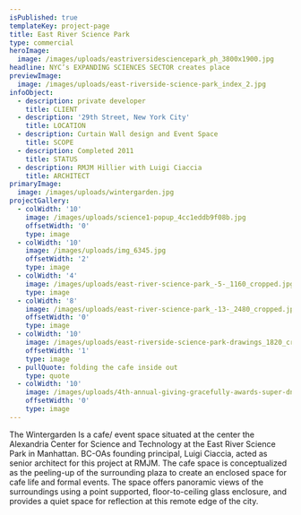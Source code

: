 ```yaml
---
isPublished: true
templateKey: project-page
title: East River Science Park
type: commercial
heroImage:
  image: /images/uploads/eastriversidesciencepark_ph_3800x1900.jpg
headline: NYC’s EXPANDING SCIENCES SECTOR creates place
previewImage:
  image: /images/uploads/east-riverside-science-park_index_2.jpg
infoObject:
  - description: private developer
    title: CLIENT
  - description: '29th Street, New York City'
    title: LOCATION
  - description: Curtain Wall design and Event Space
    title: SCOPE
  - description: Completed 2011
    title: STATUS
  - description: RMJM Hillier with Luigi Ciaccia
    title: ARCHITECT
primaryImage:
  image: /images/uploads/wintergarden.jpg
projectGallery:
  - colWidth: '10'
    image: /images/uploads/science1-popup_4cc1eddb9f08b.jpg
    offsetWidth: '0'
    type: image
  - colWidth: '10'
    image: /images/uploads/img_6345.jpg
    offsetWidth: '2'
    type: image
  - colWidth: '4'
    image: /images/uploads/east-river-science-park_-5-_1160_cropped.jpg
    type: image
  - colWidth: '8'
    image: /images/uploads/east-river-science-park_-13-_2480_cropped.jpg
    offsetWidth: '0'
    type: image
  - colWidth: '10'
    image: /images/uploads/east-riverside-science-park-drawings_1820_cropped.jpg
    offsetWidth: '1'
    type: image
  - pullQuote: folding the cafe inside out
    type: quote
  - colWidth: '10'
    image: /images/uploads/4th-annual-giving-gracefully-awards-super-dnea6uotjyzl.jpg
    offsetWidth: '0'
    type: image
---
```

The Wintergarden Is a cafe/ event space situated at the center the Alexandria Center for Science and Technology at the East River Science Park in Manhattan. BC-OAs founding principal, Luigi Ciaccia, acted as senior architect for this project at RMJM. The cafe space is conceptualized as the peeling-up of the surrounding plaza to create an enclosed space for cafe life and formal events. The space offers panoramic views of the surroundings using a point supported, floor-to-ceiling glass enclosure, and provides a quiet space for reflection at this remote edge of the city.

